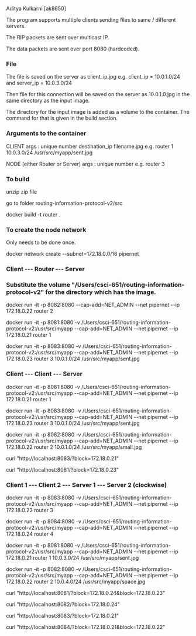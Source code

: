 Aditya Kulkarni [ak8650]

The program supports multiple clients sending files to same / different servers. 

The RIP packets are sent over multicast IP. 

The data packets are sent over port 8080 (hardcoded). 

### File
The file is saved on the server as client_ip.jpg 
e.g. 
client_ip = 10.0.1.0/24
and server_ip = 10.0.3.0/24

Then file for this connection will be saved on the server as 10.0.1.0.jpg in the same directory as the input image. 

The directory for the input image is added as a volume to the container. The command for that is given in the build section. 

### Arguments to the container
CLIENT args : unique number destination_ip filename.jpg
e.g. router 1 10.0.3.0/24 /usr/src/myapp/sent.jpg

NODE (either Router or Server) args : unique number
e.g. router 3


### To build
unzip zip file

go to folder routing-information-protocol-v2/src

docker build -t router .

### To create the node network
Only needs to be done once.

docker network create --subnet=172.18.0.0/16 pipernet

### Client --- Router --- Server

### Substitute the volume "/Users/csci-651/routing-information-protocol-v2" for the directory which has the image. 

docker run -it -p 8082:8080 --cap-add=NET_ADMIN --net pipernet --ip 172.18.0.22 router 2

docker run -it -p 8081:8080 -v /Users/csci-651/routing-information-protocol-v2:/usr/src/myapp --cap-add=NET_ADMIN --net pipernet --ip 172.18.0.21 router 1

docker run -it -p 8083:8080 -v /Users/csci-651/routing-information-protocol-v2:/usr/src/myapp --cap-add=NET_ADMIN --net pipernet --ip 172.18.0.23 router 3 10.0.1.0/24 /usr/src/myapp/sent.jpg

### Client --- Client --- Server

docker run -it -p 8081:8080 -v /Users/csci-651/routing-information-protocol-v2:/usr/src/myapp --cap-add=NET_ADMIN --net pipernet --ip 172.18.0.21 router 1

docker run -it -p 8083:8080 -v /Users/csci-651/routing-information-protocol-v2:/usr/src/myapp --cap-add=NET_ADMIN --net pipernet --ip 172.18.0.23 router 3 10.0.1.0/24 /usr/src/myapp/sent.jpg

docker run -it -p 8082:8080 -v /Users/csci-651/routing-information-protocol-v2:/usr/src/myapp --cap-add=NET_ADMIN --net pipernet --ip 172.18.0.22 router 2 10.0.1.0/24 /usr/src/myapp/small.jpg


curl "http://localhost:8083/?block=172.18.0.21"

curl "http://localhost:8081/?block=172.18.0.23"

### Client 1 --- Client 2 --- Server 1 --- Server 2 (clockwise)

docker run -it -p 8083:8080 -v /Users/csci-651/routing-information-protocol-v2:/usr/src/myapp --cap-add=NET_ADMIN --net pipernet --ip 172.18.0.23 router 3

docker run -it -p 8084:8080 -v /Users/csci-651/routing-information-protocol-v2:/usr/src/myapp --cap-add=NET_ADMIN --net pipernet --ip 172.18.0.24 router 4

docker run -it -p 8081:8080 -v /Users/csci-651/routing-information-protocol-v2:/usr/src/myapp --cap-add=NET_ADMIN --net pipernet --ip 172.18.0.21 router 1 10.0.3.0/24 /usr/src/myapp/sent.jpg

docker run -it -p 8082:8080 -v /Users/csci-651/routing-information-protocol-v2:/usr/src/myapp --cap-add=NET_ADMIN --net pipernet --ip 172.18.0.22 router 2 10.0.4.0/24 /usr/src/myapp/space.jpg


curl "http://localhost:8081/?block=172.18.0.24&block=172.18.0.23"

curl "http://localhost:8082/?block=172.18.0.24"

curl "http://localhost:8083/?block=172.18.0.21"

curl "http://localhost:8084/?block=172.18.0.21&block=172.18.0.22"


